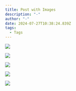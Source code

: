 ```yaml
---
title: Post with Images
description: "-"
author: "-"
date: 2024-07-27T10:38:24.839Z
tags:
  - Tags
---
```

![](/static/img/363487252_184898594595146_8651245057378479597_n.jpg)

![](/static/img/359287850_841623014205883_8779040037207832778_n.jpg)

![](/static/img/358708736_691274742830884_3255961780642509799_n.jpg)

![](/static/img/358328997_1334339323837640_5887860972999919930_n.jpg)

![](/static/img/358330079_1024675538883851_1998658522656445265_n.jpg)